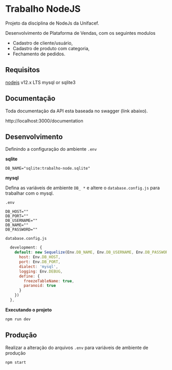 # Trabalho NodeJS
Projeto da disciplina de NodeJs da Unifacef.

Desenvolvimento de Plataforma de Vendas, com os seguintes modulos
  - Cadastro de cliente/usuário,
  - Cadastro de produto com categoria,
  - Fechamento de pedidos.

## Requisitos

[nodejs](https://nodejs.org/) v12.x LTS
mysql or sqlite3

## Documentação

Toda documentação da API esta baseada no swagger (link abaixo).

http://localhost:3000/documentation

## Desenvolvimento

Definindo a configuração do ambiente `.env`

**sqlite**

```dotenv
DB_NAME="sqlite:trabalho-node.sqlite"
```

**mysql**

Defina as variáveis de ambiente `DB_ *` e altere o `database.config.js` para trabalhar com o mysql.

`.env`

```dotenv
DB_HOST=""
DB_PORT=""
DB_USERNAME=""
DB_NAME=""
DB_PASSWORD=""
```

`database.config.js`

```js
  development: {
    default: new Sequelize(Env.DB_NAME, Env.DB_USERNAME, Env.DB_PASSWORD, {
      host: Env.DB_HOST,
      port: Env.DB_PORT,
      dialect: 'mysql',
      logging: Env.DEBUG,
      define: {
        freezeTableName: true,
        paranoid: true
      }
    })
  },
```

**Executando o projeto**

```bash
npm run dev
```

## Produção

Realizar a alteração do arquivos `.env` para variáveis de ambiente de produção

```bash
npm start
```
